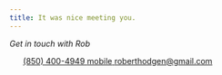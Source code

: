 ```yaml
---
title: It was nice meeting you.
---
```


_Get in touch with Rob_

<ul class="list-group">
  <a href="tel:+18504004949" class="list-group-item d-flex justify-content-between align-items-center">
    (850) 400-4949
    <span class="badge badge-primary badge-pill">mobile</span>
  </a>
  <a href="mailto:roberthodgen@gmail.com" class="list-group-item">
    roberthodgen@gmail.com
  </a>
</ul>
